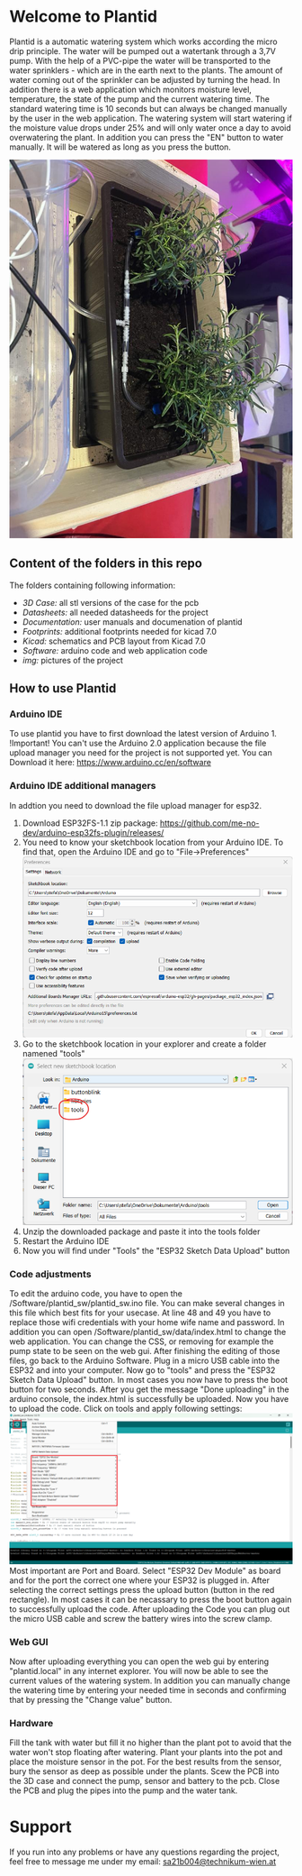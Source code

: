 # Welcome to Plantid

Plantid is a automatic watering system which works according the micro drip principle. The water will be pumped out a watertank through a 3,7V pump.
With the help of a PVC-pipe the water will be transported to the water sprinklers - which are in the earth next to the plants. The amount of water 
coming out of the sprinkler can be adjusted by turning the head. In addition there is a web application which monitors moisture level, temperature,
the state of the pump and the current watering time. The standard watering time is 10 seconds but can always be changed manually by the user in the
web application. The watering system will start watering if the moisture value drops under 25% and will only water once a day to avoid overwatering 
the plant. In addition you can press the "EN" button to water manually. It will be watered as long as you press the button.

![Plants placed in the box](https://github.com/stefanpab/Plantid/blob/main/img/Plantid_Plants.jpeg "Plants placed in the box")

## Content of the folders in this repo
The folders containing following information:
* _3D Case:_ all stl versions of the case for the pcb
* _Datasheets:_ all needed datasheeds for the project
* _Documentation:_ user manuals and documenation of plantid
* _Footprints:_ additional footprints needed for kicad 7.0
* _Kicad:_ schematics and PCB layout from Kicad 7.0
* _Software:_ arduino code and web application code
* _img:_ pictures of the project

## How to use Plantid
### Arduino IDE
To use plantid you have to first download the latest version of Arduino 1. !Important! You can't use the Arduino 2.0 application because the file 
upload manager you need for the project is not supported yet. You can Download it here: https://www.arduino.cc/en/software

### Arduino IDE additional managers
In addtion you need to download the file upload manager for esp32. 
1) Download ESP32FS-1.1 zip package: https://github.com/me-no-dev/arduino-esp32fs-plugin/releases/
2) You need to know your sketchbook location from your Arduino IDE. To find that, open the Arduino IDE and go to "File->Preferences"
![Arduino Preferences](https://github.com/stefanpab/Plantid/blob/main/img/Preferences_Arduino.png "Arduino Preferences")
3) Go to the sketchbook location in your explorer and create a folder namened "tools"
![Arduino exlporer](https://github.com/stefanpab/Plantid/blob/main/img/Arduino_exlorer.png "Arduino explorer")
4) Unzip the downloaded package and paste it into the tools folder
5) Restart the Arduino IDE
6) Now you will find under "Tools" the "ESP32 Sketch Data Upload" button

### Code adjustments
To edit the arduino code, you have to open the /Software/plantid_sw/plantid_sw.ino file. 
You can make several changes in this file which best fits for your usecase. At line 48 and 49 you have to replace those wifi credentials with your 
home wife name and password. In addition you can open /Software/plantid_sw/data/index.html to change the web application. You can change the CSS, or 
removing for example the pump state to be seen on the web gui. After finishing the editing of those files, go back to the Arduino Software.
Plug in a micro USB cable into the ESP32 and into your computer. Now go to "tools" and press the "ESP32 Sketch Data Upload" button. In most cases you 
now have to press the boot button for two seconds. After you get the message "Done uploading" in the arduino console, the index.html is 
successfully be uploaded. Now you have to upload the code. Click on tools and apply following settings:
![Arduino code upload settings](https://github.com/stefanpab/Plantid/blob/main/img/Arduino_CodeUpload.png "Arduino code upload settings")
Most important are Port and Board. Select "ESP32 Dev Module" as board and for the port the correct one where your ESP32 is plugged in. After selecting
the correct settings press the upload button (button in the red rectangle). In most cases it can be necassary to press the boot button again to 
successfully upload the code. After uploading the Code you can plug out the micro USB cable and screw the battery wires into the screw clamp.

### Web GUI
Now after uploading everything you can open the web gui by entering "plantid.local" in any internet explorer. You will now be able to see the current 
values of the watering system. In addition you can manually change the watering time by entering your needed time in seconds and confirming that by
pressing the "Change value" button.

### Hardware
Fill the tank with water but fill it no higher than the plant pot to avoid that the water won't stop floating after watering. Plant your plants into the 
pot and place the moisture sensor in the pot. For the best results from the sensor, bury the sensor as deep as possible under the plants. Scew the PCB into
the 3D case and connect the pump, sensor and battery to the pcb. Close the PCB and plug the pipes into the pump and the water tank.

# Support
If you run into any problems or have any questions regarding the project, feel free to message me under my email: sa21b004@technikum-wien.at
